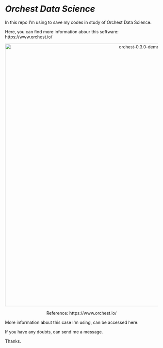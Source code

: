 # <i> Orchest Data Science</i>


</a>
In this repo I'm using to save my codes in study of Orchest Data Science.
</p>
</p>
Here, you can find more information abour this software: https://www.orchest.io/
</p>

<p align="center">
<a target="_blank" href="https://vimeo.com/589879082"><img src="https://user-images.githubusercontent.com/1309307/111806797-a2c10300-88d2-11eb-9f21-bf1544f95b34.gif" width="868px" alt="orchest-0.3.0-demo" /></a/></p>
<p align="center">
Reference: https://www.orchest.io/

More information about this case I'm using, can be accessed here.

If you have any doubts, can send me a message.

Thanks.
